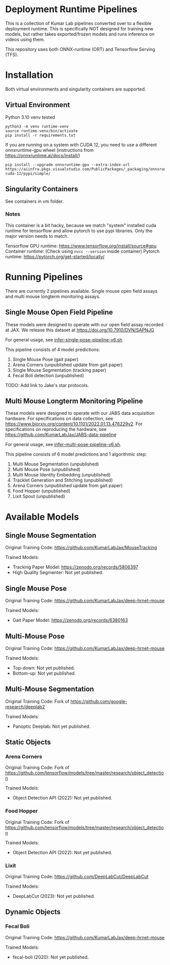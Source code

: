 # Deployment Runtime Pipelines

This is a collection of Kumar Lab pipelines converted over to a flexible deployment runtime.
This is specifically NOT designed for training new models, but rather takes exported/frozen models and runs inference on videos using them.

This repository uses both ONNX-runtime (ORT) and Tensorflow Serving (TFS).

# Installation

Both virtual environments and singularity containers are supported.

## Virtual Environment

Python 3.10 venv tested

```
python3 -m venv runtime-venv
source runtime-venv/bin/activate
pip install -r requirements.txt
```

If you are running on a system with CUDA 12, you need to use a different onnxruntime-gpu wheel (instructions from https://onnxruntime.ai/docs/install/)

```
pip install --upgrade onnxruntime-gpu --extra-index-url https://aiinfra.pkgs.visualstudio.com/PublicPackages/_packaging/onnxruntime-cuda-12/pypi/simple/
```

## Singularity Containers

See containers in vm folder.

### Notes

This container is a bit hacky, because we match "system" installed cuda runtime for tensorflow and allow pytorch to use pypi libraries. Only the major version needs to match.

Tensorflow GPU runtime: https://www.tensorflow.org/install/source#gpu
Container runtime: (Check using `nvcc --version` inside container)
Pytorch runtime: https://pytorch.org/get-started/locally/

# Running Pipelines

There are currently 2 pipelines available. Single mouse open field assays and multi mouse longterm monitoring assays.

## Single Mouse Open Field Pipeline

These models were designed to operate with our open field assay recorded at JAX. We release this dataset at https://doi.org/10.7910/DVN/SAPNJG

For general usage, see [infer-single-pose-pipeline-v6.sh](infer-single-pose-pipeline.sh).

This pipeline consists of 4 model predictions:
1. Single Mouse Pose (gait paper)
2. Arena Corners (unpublished update from gait paper)
3. Single Mouse Segmentation (tracking paper)
4. Fecal Boli detection (unpublished)

TODO: Add link to Jake's star protocols.

## Multi Mouse Longterm Monitoring Pipeline

These models were designed to operate with our JABS data acquisition hardware. For specifications on data collection, see https://www.biorxiv.org/content/10.1101/2022.01.13.476229v2. For specifications on reproducing the hardware, see https://github.com/KumarLabJax/JABS-data-pipeline

For general usage, see [infer-multi-pose-pipeline-v6.sh](infer-multi-pose-pipeline.sh).

This pipeline consists of 6 model predictions and 1 algorithmic step:
1. Multi Mouse Segmentation (unpublished)
2. Multi Mouse Pose (unpublished)
3. Multi Mouse Identity Embedding (unpublished)
4. Tracklet Generation and Stitching (unpublished)
5. Arena Corners (unpublished update from gait paper)
6. Food Hopper (unpublished)
7. Lixit Spout (unpublished)

# Available Models

## Single Mouse Segmentation

Original Training Code: https://github.com/KumarLabJax/MouseTracking

Trained Models:
* Tracking Paper Model: https://zenodo.org/records/5806397
* High Quality Segmenter: Not yet published.

## Single Mouse Pose

Original Training Code: https://github.com/KumarLabJax/deep-hrnet-mouse

Trained Models:
* Gait Paper Model: https://zenodo.org/records/6380163

## Multi-Mouse Pose

Original Training Code: https://github.com/KumarLabJax/deep-hrnet-mouse

Trained Models:
* Top-down: Not yet published.
* Bottom-up: Not yet published.

## Multi-Mouse Segmentation

Original Training Code: Fork of https://github.com/google-research/deeplab2

Trained Models:
* Panoptic Deeplab: Not yet published.

## Static Objects

### Arena Corners

Original Training Code: Fork of https://github.com/tensorflow/models/tree/master/research/object_detection

Trained Models:
* Object Detection API (2022): Not yet published.

### Food Hopper

Original Training Code: Fork of https://github.com/tensorflow/models/tree/master/research/object_detection

Trained Models:
* Object Detection API (2022): Not yet published.

### Lixit

Original Training Code: https://github.com/DeepLabCut/DeepLabCut

Trained Models:
* DeepLabCut (2023): Not yet published.

## Dynamic Objects

### Fecal Boli

Original Training Code: https://github.com/KumarLabJax/deep-hrnet-mouse

Trained Models:
* fecal-boli (2020): Not yet published.
